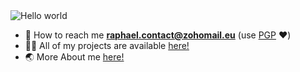 <img src="https://github.com/user-attachments/assets/edab3a96-2eeb-4686-bba0-5f3b6676aad2" alt="Hello world">

- 📧 How to reach me **[raphael.contact@zohomail.eu](mailto:raphael.contact@zohomail.eu)** (use [PGP](https://keys.openpgp.org/search?q=raphael.contact%40zohomail.eu) ❤️)
- 👨‍💻 All of my projects are available [here!](https://github.com/cookie0o?tab=repositories)   
- 🌏 More About me [here!](https://cookie0o.github.io/personal-website/)  
